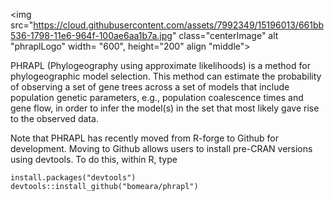 <style type="text/css">
.centerImage
{
text-align:center;
display:block;
}
</style>

<img src="https://cloud.githubusercontent.com/assets/7992349/15196013/661bb536-1798-11e6-964f-100ae6aa1b7a.jpg" class="centerImage" alt "phraplLogo" width= "600", height="200" align "middle">

PHRAPL (Phylogeography using approximate likelihoods) is a method for phylogeographic model selection. This method can estimate the probability of observing a set of gene trees across a set of models that include population genetic parameters, e.g., population coalescence times and gene flow, in order to infer the model(s) in the set that most likely gave rise to the observed data.

Note that PHRAPL has recently moved from R-forge to Github for development. Moving to Github allows users to install pre-CRAN versions using devtools. To do this, within R, type

````
install.packages("devtools")
devtools::install_github("bomeara/phrapl")
````

